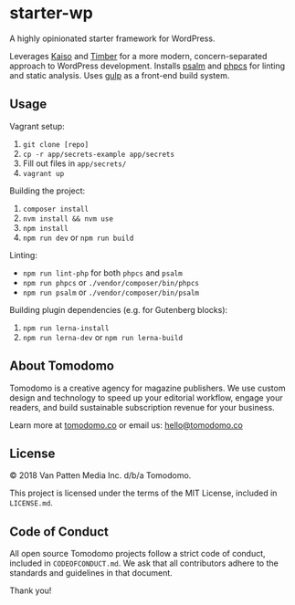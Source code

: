 # starter-wp

A highly opinionated starter framework for WordPress.

Leverages [Kaiso](https://github.com/TomodomoCo/kaiso) and [Timber](https://github.com/timber/timber) for a more modern, concern-separated approach to WordPress development. Installs [psalm](https://github.com/vimeo/psalm) and [phpcs](https://github.com/squizlabs/PHP_CodeSniffer) for linting and static analysis. Uses [gulp](https://github.com/gulpjs/gulp) as a front-end build system.

## Usage

Vagrant setup:

1. `git clone [repo]`
2. `cp -r app/secrets-example app/secrets`
3. Fill out files in `app/secrets/`
4. `vagrant up`

Building the project:

1. `composer install`
2. `nvm install && nvm use`
3. `npm install`
4. `npm run dev` or `npm run build`

Linting:

+ `npm run lint-php` for both `phpcs` and `psalm`
+ `npm run phpcs` or `./vendor/composer/bin/phpcs`
+ `npm run psalm` or `./vendor/composer/bin/psalm`

Building plugin dependencies (e.g. for Gutenberg blocks):

1. `npm run lerna-install`
2. `npm run lerna-dev` or `npm run lerna-build`

## About Tomodomo

Tomodomo is a creative agency for magazine publishers. We use custom design and technology to speed up your editorial workflow, engage your readers, and build sustainable subscription revenue for your business.

Learn more at [tomodomo.co](https://tomodomo.co) or email us: [hello@tomodomo.co](mailto:hello@tomodomo.co)

## License

© 2018 Van Patten Media Inc. d/b/a Tomodomo.

This project is licensed under the terms of the MIT License, included in `LICENSE.md`.

## Code of Conduct

All open source Tomodomo projects follow a strict code of conduct, included in `CODEOFCONDUCT.md`. We ask that all contributors adhere to the standards and guidelines in that document.

Thank you!
